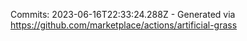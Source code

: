 Commits: 2023-06-16T22:33:24.288Z - Generated via https://github.com/marketplace/actions/artificial-grass
<br>
